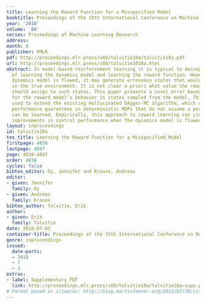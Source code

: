 ```yaml
---
title: Learning the Reward Function for a Misspecified Model
booktitle: Proceedings of the 35th International Conference on Machine Learning
year: '2018'
volume: '80'
series: Proceedings of Machine Learning Research
address: 
month: 0
publisher: PMLR
pdf: http://proceedings.mlr.press/v80/talvitie18a/talvitie18a.pdf
url: http://proceedings.mlr.press/v80/talvitie2018a.html
abstract: In model-based reinforcement learning it is typical to decouple the problems
  of learning the dynamics model and learning the reward function. However, when the
  dynamics model is flawed, it may generate erroneous states that would never occur
  in the true environment. It is not clear a priori what value the reward function
  should assign to such states. This paper presents a novel error bound that accounts
  for the reward model’s behavior in states sampled from the model. This bound is
  used to extend the existing Hallucinated DAgger-MC algorithm, which offers theoretical
  performance guarantees in deterministic MDPs that do not assume a perfect model
  can be learned. Empirically, this approach to reward learning can yield dramatic
  improvements in control performance when the dynamics model is flawed.
layout: inproceedings
id: talvitie18a
tex_title: Learning the Reward Function for a Misspecified Model
firstpage: 4838
lastpage: 4847
page: 4838-4847
order: 4838
cycles: false
bibtex_editor: Dy, Jennifer and Krause, Andreas
editor:
- given: Jennifer
  family: Dy
- given: Andreas
  family: Krause
bibtex_author: Talvitie, Erik
author:
- given: Erik
  family: Talvitie
date: 2018-07-03
container-title: Proceedings of the 35th International Conference on Machine Learning
genre: inproceedings
issued:
  date-parts:
  - 2018
  - 7
  - 3
extras:
- label: Supplementary PDF
  link: http://proceedings.mlr.press/v80/talvitie18a/talvitie18a-supp.pdf
# Format based on citeproc: http://blog.martinfenner.org/2013/07/30/citeproc-yaml-for-bibliographies/
---
```

